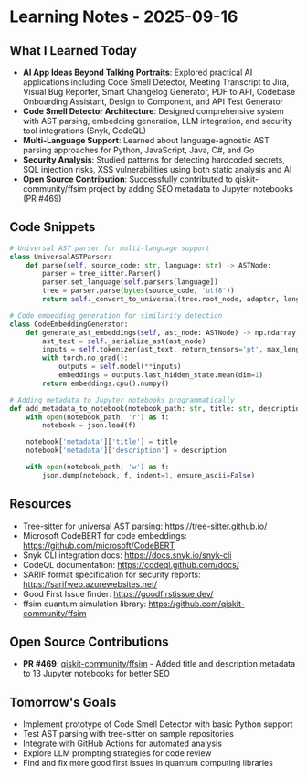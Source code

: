 # Learning Notes - 2025-09-16

## What I Learned Today
- **AI App Ideas Beyond Talking Portraits**: Explored practical AI applications including Code Smell Detector, Meeting Transcript to Jira, Visual Bug Reporter, Smart Changelog Generator, PDF to API, Codebase Onboarding Assistant, Design to Component, and API Test Generator
- **Code Smell Detector Architecture**: Designed comprehensive system with AST parsing, embedding generation, LLM integration, and security tool integrations (Snyk, CodeQL)
- **Multi-Language Support**: Learned about language-agnostic AST parsing approaches for Python, JavaScript, Java, C#, and Go
- **Security Analysis**: Studied patterns for detecting hardcoded secrets, SQL injection risks, XSS vulnerabilities using both static analysis and AI
- **Open Source Contribution**: Successfully contributed to qiskit-community/ffsim project by adding SEO metadata to Jupyter notebooks (PR #469)

## Code Snippets
```python
# Universal AST parser for multi-language support
class UniversalASTParser:
    def parse(self, source_code: str, language: str) -> ASTNode:
        parser = tree_sitter.Parser()
        parser.set_language(self.parsers[language])
        tree = parser.parse(bytes(source_code, 'utf8'))
        return self._convert_to_universal(tree.root_node, adapter, language)

# Code embedding generation for similarity detection
class CodeEmbeddingGenerator:
    def generate_ast_embeddings(self, ast_node: ASTNode) -> np.ndarray:
        ast_text = self._serialize_ast(ast_node)
        inputs = self.tokenizer(ast_text, return_tensors='pt', max_length=512)
        with torch.no_grad():
            outputs = self.model(**inputs)
            embeddings = outputs.last_hidden_state.mean(dim=1)
        return embeddings.cpu().numpy()

# Adding metadata to Jupyter notebooks programmatically
def add_metadata_to_notebook(notebook_path: str, title: str, description: str):
    with open(notebook_path, 'r') as f:
        notebook = json.load(f)

    notebook['metadata']['title'] = title
    notebook['metadata']['description'] = description

    with open(notebook_path, 'w') as f:
        json.dump(notebook, f, indent=1, ensure_ascii=False)
```

## Resources
- Tree-sitter for universal AST parsing: https://tree-sitter.github.io/
- Microsoft CodeBERT for code embeddings: https://github.com/microsoft/CodeBERT
- Snyk CLI integration docs: https://docs.snyk.io/snyk-cli
- CodeQL documentation: https://codeql.github.com/docs/
- SARIF format specification for security reports: https://sarifweb.azurewebsites.net/
- Good First Issue finder: https://goodfirstissue.dev/
- ffsim quantum simulation library: https://github.com/qiskit-community/ffsim

## Open Source Contributions
- **PR #469**: [qiskit-community/ffsim](https://github.com/qiskit-community/ffsim/pull/469) - Added title and description metadata to 13 Jupyter notebooks for better SEO

## Tomorrow's Goals
- Implement prototype of Code Smell Detector with basic Python support
- Test AST parsing with tree-sitter on sample repositories
- Integrate with GitHub Actions for automated analysis
- Explore LLM prompting strategies for code review
- Find and fix more good first issues in quantum computing libraries 
